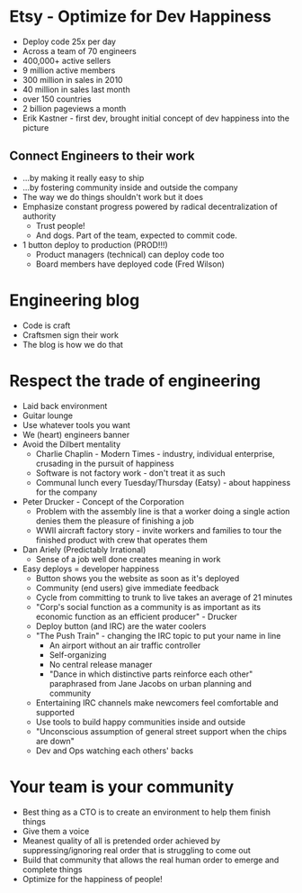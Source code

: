 # Etsy - Optimize for Dev Happiness
- Deploy code 25x per day
- Across a team of 70 engineers
- 400,000+ active sellers
- 9 million active members
- 300 million in sales in 2010
- 40 million in sales last month
- over 150 countries
- 2 billion pageviews a month
- Erik Kastner - first dev, brought initial concept of dev happiness into the picture

## Connect Engineers to their work
- ...by making it really easy to ship
- ...by fostering community inside and outside the company
- The way we do things shouldn't work but it does
- Emphasize constant progress powered by radical decentralization of authority
  - Trust people!
  - And dogs.  Part of the team, expected to commit code.
- 1 button deploy to production (PROD!!!)
  - Product managers (technical) can deploy code too
  - Board members have deployed code (Fred Wilson)

# Engineering blog
- Code is craft
- Craftsmen sign their work
- The blog is how we do that

# Respect the trade of engineering
- Laid back environment
- Guitar lounge
- Use whatever tools you want
- We (heart) engineers banner
- Avoid the Dilbert mentality
  - Charlie Chaplin - Modern Times - industry, individual enterprise, crusading in the pursuit of happiness
  - Software is not factory work - don't treat it as such
  - Communal lunch every Tuesday/Thursday (Eatsy) - about happiness for the company
- Peter Drucker - Concept of the Corporation
  - Problem with the assembly line is that a worker doing a single action denies them the pleasure of finishing a job
  - WWII aircraft factory story - invite workers and families to tour the finished product with crew that operates them
- Dan Ariely (Predictably Irrational)
  - Sense of a job well done creates meaning in work
- Easy deploys = developer happiness
  - Button shows you the website as soon as it's deployed
  - Community (end users) give immediate feedback
  - Cycle from committing to trunk to live takes an average of 21 minutes
  - "Corp's social function as a community is as important as its economic function as an efficient producer" - Drucker
  - Deploy button (and IRC) are the water coolers
  - "The Push Train" - changing the IRC topic to put your name in line
    - An airport without an air traffic controller
    - Self-organizing
    - No central release manager
    - "Dance in which distinctive parts reinforce each other" paraphrased from Jane Jacobs on urban planning and community
  - Entertaining IRC channels make newcomers feel comfortable and supported
  - Use tools to build happy communities inside and outside
  - "Unconscious assumption of general street support when the chips are down"
  - Dev and Ops watching each others' backs

# Your team is your community
- Best thing as a CTO is to create an environment to help them finish things
- Give them a voice
- Meanest quality of all is pretended order achieved by suppressing/ignoring real order that is struggling to come out
- Build that community that allows the real human order to emerge and complete things
- Optimize for the happiness of people!